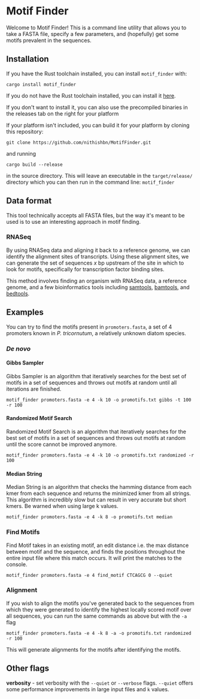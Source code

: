 # Motif Finder

Welcome to Motif Finder!
This is a command line utility that allows you to take a FASTA file, specify a few parameters, and (hopefully) get some motifs prevalent in the sequences.

## Installation

If you have the Rust toolchain installed, you can install `motif_finder` with:

`cargo install motif_finder`

If you do not have the Rust toolchain installed, you can install it [here](https://www.rustup.rs).

If you don't want to install it, you can also use the precompiled binaries in the releases tab on the right for your platform

If your platform isn't included, you can build it for your platform by cloning this repository:

`git clone https://github.com/nithishbn/MotifFinder.git`

and running

`cargo build --release`

in the source directory.
This will leave an executable in the `target/release/` directory which you can then run in the command line:
`motif_finder`

## Data format

This tool technically accepts all FASTA files, but the way it's meant to be used is to use an interesting approach in motif finding.

### RNASeq

By using RNASeq data and aligning it back to a reference genome, we can identify the alignment sites of transcripts. Using these alignment sites, we can generate the set of sequences _x_ bp upstream of the site in which to look for motifs, specifically for transcription factor binding sites.

This method involves finding an organism with RNASeq data, a reference genome, and a few bioinformatics tools including [samtools](https://www.htslib.org/), [bamtools](https://github.com/pezmaster31/bamtools/wiki), and [bedtools](https://bedtools.readthedocs.io/en/latest/content/installation.html).

## Examples

You can try to find the motifs present in `promoters.fasta`, a set of 4 promoters known in _P. tricornutum_, a relatively unknown diatom species.

### _De novo_

#### Gibbs Sampler

Gibbs Sampler is an algorithm that iteratively searches for the best set of motifs in a set of sequences and throws out motifs at random until all iterations are finished.

`motif_finder promoters.fasta -e 4 -k 10 -o promotifs.txt gibbs -t 100 -r 100`

#### Randomized Motif Search

Randomized Motif Search is an algorithm that iteratively searches for the best set of motifs in a set of sequences and throws out motifs at random until the score cannot be improved anymore.

`motif_finder promoters.fasta -e 4 -k 10 -o promotifs.txt randomized -r 100`

#### Median String

Median String is an algorithm that checks the hamming distance from each kmer from each sequence and returns the minimized kmer from all strings. This algorithm is incredibly slow but can result in very accurate but short kmers.
Be warned when using large k values.

`motif_finder promoters.fasta -e 4 -k 8 -o promotifs.txt median`

### Find Motifs

Find Motif takes in an existing motif, an edit distance i.e. the max distance between motif and the sequence, and finds the positions throughout the entire input file where this match occurs. It will print the matches to the console.

`motif_finder promoters.fasta -e 4 find_motif CTCAGCG 0 --quiet`

### Alignment

If you wish to align the motifs you've generated back to the sequences from which they were generated to identify the highest locally scored motif over all sequences, you can run the same commands as above but with the `-a` flag

`motif_finder promoters.fasta -e 4 -k 8 -a -o promotifs.txt randomized -r 100`

This will generate alignments for the motifs after identifying the motifs.

## Other flags

**verbosity** - set verbosity with the `--quiet` or `--verbose` flags. `--quiet` offers some performance improvements in large input files and `k` values.